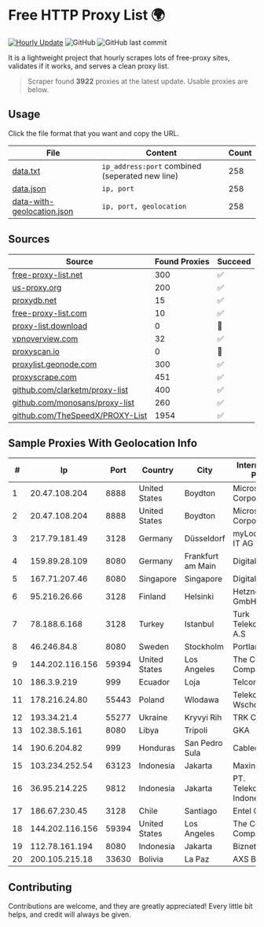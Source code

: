 
# Free HTTP Proxy List 🌍

[![Hourly Update](https://github.com/mertguvencli/http-proxy-list/actions/workflows/main.yml/badge.svg?branch=main)](https://github.com/mertguvencli/http-proxy-list/actions/workflows/main.yml)
![GitHub](https://img.shields.io/github/license/mertguvencli/http-proxy-list)
![GitHub last commit](https://img.shields.io/github/last-commit/mertguvencli/http-proxy-list)

It is a lightweight project that hourly scrapes lots of free-proxy sites, validates if it works, and serves a clean proxy list.


> Scraper found **3922** proxies at the latest update. Usable proxies are below.

## Usage

Click the file format that you want and copy the URL.


|File|Content|Count|
|----|-------|-----|
|[data.txt](https://raw.githubusercontent.com/mertguvencli/http-proxy-list/main/proxy-list/data.txt)|`ip_address:port` combined (seperated new line)|258|
|[data.json](https://raw.githubusercontent.com/mertguvencli/http-proxy-list/main/proxy-list/data.json)|`ip, port`|258|
|[data-with-geolocation.json](https://raw.githubusercontent.com/mertguvencli/http-proxy-list/main/proxy-list/data-with-geolocation.json)|`ip, port, geolocation`|258|

## Sources

|Source|Found Proxies|Succeed|
|------|-------------|-------|
|[free-proxy-list.net](https://free-proxy-list.net)|300|✅|
|[us-proxy.org](https://www.us-proxy.org)|200|✅|
|[proxydb.net](http://proxydb.net)|15|✅|
|[free-proxy-list.com](https://free-proxy-list.com/?page=&port=&type%5B%5D=http&type%5B%5D=https&up_time=0&search=Search)|10|✅|
|[proxy-list.download](https://www.proxy-list.download/HTTP)|0|🚫|
|[vpnoverview.com](https://vpnoverview.com/privacy/anonymous-browsing/free-proxy-servers)|32|✅|
|[proxyscan.io](https://www.proxyscan.io)|0|🚫|
|[proxylist.geonode.com](https://proxylist.geonode.com/api/proxy-list?limit=300&page=1&sort_by=lastChecked&sort_type=desc&protocols=http,https)|300|✅|
|[proxyscrape.com](https://api.proxyscrape.com/v2/?request=displayproxies&protocol=http&timeout=10000&country=all&ssl=all&anonymity=all)|451|✅|
|[github.com/clarketm/proxy-list](https://raw.githubusercontent.com/clarketm/proxy-list/master/proxy-list-raw.txt)|400|✅|
|[github.com/monosans/proxy-list](https://raw.githubusercontent.com/monosans/proxy-list/main/proxies/http.txt)|260|✅|
|[github.com/TheSpeedX/PROXY-List](https://raw.githubusercontent.com/TheSpeedX/PROXY-List/master/http.txt)|1954|✅|


## Sample Proxies With Geolocation Info

|#|Ip|Port|Country|City|Internet Service Provider|
|-|--|----|-------|----|-------------------------|
|1|20.47.108.204|8888|United States|Boydton|Microsoft Corporation|
|2|20.47.108.204|8888|United States|Boydton|Microsoft Corporation|
|3|217.79.181.49|3128|Germany|Düsseldorf|myLoc managed IT AG|
|4|159.89.28.109|8080|Germany|Frankfurt am Main|DigitalOcean, LLC|
|5|167.71.207.46|8080|Singapore|Singapore|DigitalOcean, LLC|
|6|95.216.26.66|3128|Finland|Helsinki|Hetzner Online GmbH|
|7|78.188.6.168|3128|Turkey|Istanbul|Turk Telekomunikasyon A.S|
|8|46.246.84.8|8080|Sweden|Stockholm|Portlane Network|
|9|144.202.116.156|59394|United States|Los Angeles|The Constant Company|
|10|186.3.9.219|999|Ecuador|Loja|Telconet S.A|
|11|178.216.24.80|55443|Poland|Wlodawa|Telekomunikacja Wschod sp. z o.o.|
|12|193.34.21.4|55277|Ukraine|Kryvyi Rih|TRK Cable TV LLC|
|13|102.38.5.161|8080|Libya|Tripoli|GKA|
|14|190.6.204.82|999|Honduras|San Pedro Sula|Cablecolor S.A.|
|15|103.234.252.54|63123|Indonesia|Jakarta|Maxindo|
|16|36.95.214.225|9812|Indonesia|Jakarta|PT. Telekomunikasi Indonesia|
|17|186.67.230.45|3128|Chile|Santiago|Entel Chile S.A.|
|18|144.202.116.156|59394|United States|Los Angeles|The Constant Company|
|19|112.78.161.194|8080|Indonesia|Jakarta|Biznet Networks|
|20|200.105.215.18|33630|Bolivia|La Paz|AXS Bolivia S. A.|



## Contributing

Contributions are welcome, and they are greatly appreciated! Every
little bit helps, and credit will always be given.

